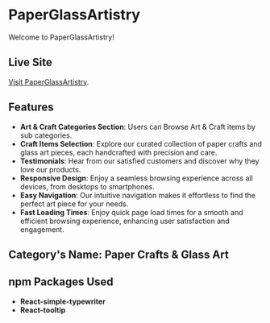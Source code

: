 # PaperGlassArtistry

Welcome to PaperGlassArtistry!

## Live Site

[Visit PaperGlassArtistry](https://paper-glass-artistry-client.web.app).

## Features

- **Art & Craft Categories Section**: Users can Browse Art & Craft items by sub categories.
- **Craft Items Selection**: Explore our curated collection of paper crafts and glass art pieces, each handcrafted with precision and care.
- **Testimonials**: Hear from our satisfied customers and discover why they love our products.
- **Responsive Design**: Enjoy a seamless browsing experience across all devices, from desktops to smartphones.
- **Easy Navigation**: Our intuitive navigation makes it effortless to find the perfect art piece for your needs.
- **Fast Loading Times**: Enjoy quick page load times for a smooth and efficient browsing experience, enhancing user satisfaction and engagement.

## Category's Name: Paper Crafts & Glass Art

## npm Packages Used

- **React-simple-typewriter**
- **React-tooltip**
